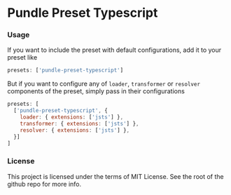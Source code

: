 # Pundle Preset Typescript

### Usage

If you want to include the preset with default configurations, add it to your preset like

```js
presets: ['pundle-preset-typescript']
```

But if you want to configure any of `loader`, `transformer` or `resolver` components of the preset,
simply pass in their configurations

```js
presets: [
  ['pundle-preset-typescript', {
    loader: { extensions: ['jsts'] },
    transformer: { extensions: ['jsts'] },
    resolver: { extensions: ['jsts'] },
  }]
]
```

### License

This project is licensed under the terms of MIT License. See the root of the github repo for more info.
